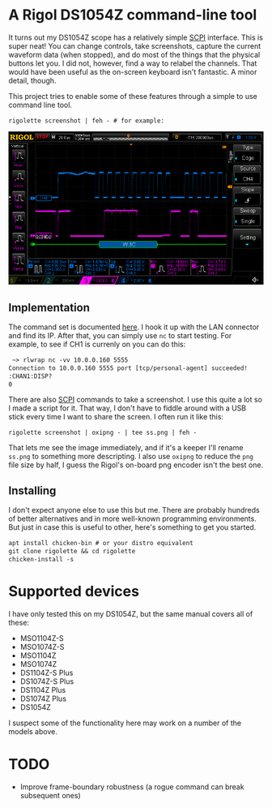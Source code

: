   [SCPI]:https://en.wikipedia.org/wiki/Standard_Commands_for_Programmable_Instruments

# A Rigol DS1054Z command-line tool

It turns out my DS1054Z scope has a relatively simple [SCPI]
interface. This is super neat! You can change controls, take
screenshots, capture the current waveform data (when stopped), and do
most of the things that the physical buttons let you. I did not,
however, find a way to relabel the channels. That would have been
useful as the on-screen keyboard isn't fantastic. A minor detail,
though.

This project tries to enable some of these features through a simple
to use command line tool.

    rigolette screenshot | feh - # for example:
![example sample screenshot](i2c-good-ack.png)


## Implementation

The command set is documented
[here](https://rigol.com.pl/pl/p/file/4b4d1a97273d6a3ddc301181fa34fb11/MSO1000ZDS1000Z_ProgrammingGuide_EN.pdf). I
hook it up with the LAN connector and find its IP. After that, you can
simply use `nc` to start testing. For example, to see if CH1 is
currenly on you can do this:

     ~> rlwrap nc -vv 10.0.0.160 5555
    Connection to 10.0.0.160 5555 port [tcp/personal-agent] succeeded!
    :CHAN1:DISP?
    0

There are also [SCPI] commands to take a screenshot. I use this quite
a lot so I made a script for it. That way, I don't have to fiddle
around with a USB stick every time I want to share the screen. I often
run it like this:

    rigolette screenshot | oxipng - | tee ss.png | feh -

That lets me see the image immediately, and if it's a keeper I'll
rename `ss.png` to something more descripting. I also use `oxipng` to
reduce the `png` file size by half, I guess the Rigol's on-board png
encoder isn't the best one.

## Installing

I don't expect anyone else to use this but me. There are probably
hundreds of better alternatives and in more well-known programming
environments. But just in case this is useful to other, here's
something to get you started.

    apt install chicken-bin # or your distro equivalent
    git clone rigolette && cd rigolette
    chicken-install -s

# Supported devices

I have only tested this on my DS1054Z, but the same manual covers all
of these:

- MSO1104Z-S
- MSO1074Z-S
- MSO1104Z
- MSO1074Z
- DS1104Z-S Plus
- DS1074Z-S Plus
- DS1104Z Plus
- DS1074Z Plus
- DS1054Z

I suspect some of the functionality here may work on a number of the
models above.

# TODO

- Improve frame-boundary robustness (a rogue command can break subsequent ones)
